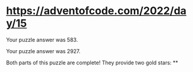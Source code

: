 # https://adventofcode.com/2022/day/15

Your puzzle answer was 583.

Your puzzle answer was 2927.

Both parts of this puzzle are complete! They provide two gold stars: **
